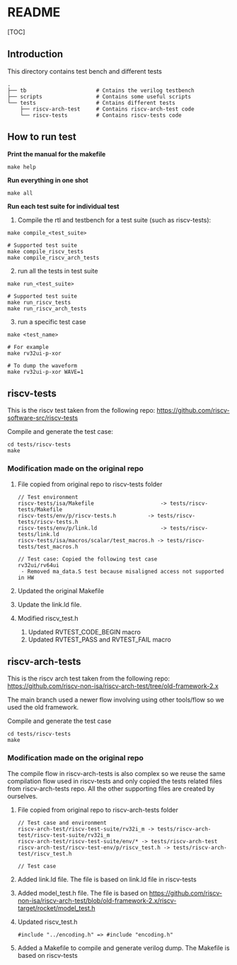 # README

[TOC]

## Introduction

This directory contains test bench and different tests 

```
.
├── tb						# Cntains the verilog testbench
├── scripts					# Contains some useful scripts
└── tests					# Cntains different tests
    ├── riscv-arch-test		# Contains riscv-arch-test code
    └── riscv-tests    		# Contains riscv-tests code
```



## How to run test

**Print the manual for the makefile**

```shell
make help
```

**Run everything in one shot**

```shell
make all
```

**Run each test suite for individual test**

1. Compile the rtl and testbench for a test suite (such as riscv-tests):

```shell
make compile_<test_suite>

# Supported test suite
make compile_riscv_tests
make compile_riscv_arch_tests
```

2. run all the tests in test suite

```shell
make run_<test_suite>
 
# Supported test suite
make run_riscv_tests
make run_riscv_arch_tests
```

3. run a specific test case

```shell
make <test_name>

# For example
make rv32ui-p-xor

# To dump the waveform
make rv32ui-p-xor WAVE=1
```



## riscv-tests

This is the riscv test taken from the following repo: <https://github.com/riscv-software-src/riscv-tests>

Compile and generate the test case:

```shell
cd tests/riscv-tests
make
```

### Modification made on the original repo

1. File copied from original repo to riscv-tests folder

   ```
   // Test environment
   riscv-tests/isa/Makefile 					-> tests/riscv-tests/Makefile
   riscv-tests/env/p/riscv-tests.h 			-> tests/riscv-tests/riscv-tests.h
   riscv-tests/env/p/link.ld 					-> tests/riscv-tests/link.ld
   riscv-tests/isa/macros/scalar/test_macros.h -> tests/riscv-tests/test_macros.h
   
   // Test case: Copied the following test case
   rv32ui/rv64ui
   	- Removed ma_data.S test because misaligned access not supported in HW
   
   ```

2. Updated the original Makefile

3. Update the link.ld file.

5. Modified riscv_test.h
   1. Updated RVTEST_CODE_BEGIN macro
   2. Updated RVTEST_PASS and RVTEST_FAIL macro

   



## riscv-arch-tests

This is the riscv arch test taken from the following repo: https://github.com/riscv-non-isa/riscv-arch-test/tree/old-framework-2.x

The main branch used a newer flow involving using other tools/flow so we used the old framework.

Compile and generate the test case

```shell
cd tests/riscv-tests
make
```

### Modification made on the original repo

The compile flow in riscv-arch-tests is also complex so we reuse the same compilation flow used in riscv-tests and only copied the tests related files from riscv-arch-tests repo. All the other supporting files are created by ourselves.

1. File copied from original repo to riscv-arch-tests folder

   ```text
   // Test case and environment
   riscv-arch-test/riscv-test-suite/rv32i_m -> tests/riscv-arch-test/riscv-test-suite/rv32i_m
   riscv-arch-test/riscv-test-suite/env/* -> tests/riscv-arch-test
   riscv-arch-test/riscv-test-env/p/riscv_test.h -> tests/riscv-arch-test/riscv_test.h
   
   // Test case
   ```

2. Added link.ld file. The file is based on link.ld file in riscv-tests

3. Added model_test.h file. The file is based on <https://github.com/riscv-non-isa/riscv-arch-test/blob/old-framework-2.x/riscv-target/rocket/model_test.h>

4. Updated riscv_test.h

   ```
   #include "../encoding.h" => #include "encoding.h"
   ```

5. Added a Makefile to compile and generate verilog dump. The Makefile is based on riscv-tests
